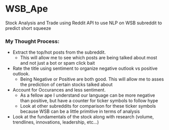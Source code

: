 # WSB_Ape
Stock Analysis and Trade using Reddit API to use NLP on WSB subreddit to predict short squeeze

### My Thought Process:  
- Extract the top/hot posts from the subreddit. 
  - This will allow me to see which posts are being talked about most and not just a bot or spam click bait
- Rate the title using sentiment to organize negative outlook vs positive outlook.  
  - Being Negative or Positive are both good. This will allow me to asses the prediction of certain stocks talked about
- Account for Occurances and less sentiment. 
  - As a fellow ape I understand our language can be more negative than positive, but have a counter for ticker symbols to follow hype
  - Look at other subreddits for comparison for these ticker symbols because WSB can be a little primitive in terms of analysis
- Look at the fundamentals of the stock along with research (volume, trendlines, innovations, leadership, etc...)
